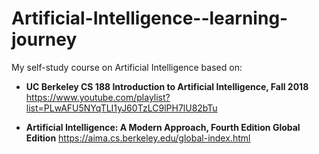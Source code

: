 # Artificial-Intelligence--learning-journey
My self-study course on Artificial Intelligence based on: 

- **UC Berkeley CS 188 Introduction to Artificial Intelligence, Fall 2018**
https://www.youtube.com/playlist?list=PLwAFU5NYqTLI1yJ60TzLC9lPH7lU82bTu

- **Artificial Intelligence: A Modern Approach, Fourth Edition Global Edition**
https://aima.cs.berkeley.edu/global-index.html
